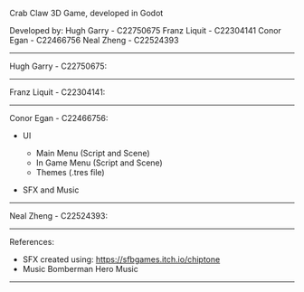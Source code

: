 Crab Claw 3D Game, developed in Godot

Developed by:
Hugh Garry - C22750675
Franz Liquit - C22304141
Conor Egan - C22466756
Neal Zheng - C22524393

-----------------------------------------------------
Hugh Garry - C22750675:



-----------------------------------------------------

Franz Liquit - C22304141:



-----------------------------------------------------
Conor Egan - C22466756:

- UI
  - Main Menu (Script and Scene)
  - In Game Menu (Script and Scene)
  - Themes (.tres file)
 
- SFX and Music

-----------------------------------------------------
Neal Zheng - C22524393:



-----------------------------------------------------
References:

  - SFX created using: https://sfbgames.itch.io/chiptone
  - Music Bomberman Hero Music

-----------------------------------------------------





